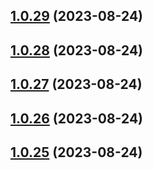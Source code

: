## [1.0.29](https://github.com/lf-trygghetstjanster/bankid4keycloak6/compare/v1.0.28...v1.0.29) (2023-08-24)



## [1.0.28](https://github.com/lf-trygghetstjanster/bankid4keycloak6/compare/v1.0.27...v1.0.28) (2023-08-24)



## [1.0.27](https://github.com/lf-trygghetstjanster/bankid4keycloak6/compare/v1.0.26...v1.0.27) (2023-08-24)



## [1.0.26](https://github.com/lf-trygghetstjanster/bankid4keycloak6/compare/v1.0.25...v1.0.26) (2023-08-24)



## [1.0.25](https://github.com/lf-trygghetstjanster/bankid4keycloak6/compare/v1.0.24...v1.0.25) (2023-08-24)



